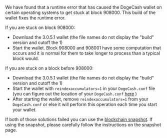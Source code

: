 We have found that a runtime error that has caused the DogeCash wallet on certain operating systems to get stuck at block 908000. This build of the wallet fixes the runtime error.

If you are stuck on block 908000:
- Download the 3.0.5.1 wallet (the file names do not display the "build" version and cutoff the 1)
- Start the wallet. Block 908000 and 908001 have some computation that occurs and it is normal for them to take longer to process than a typical block would.

If you are stuck on a block before 908000:
- Download the 3.0.5.1 wallet (the file names do not display the "build" version and cutoff the 1)
- Start the wallet with `reindexaccumulators=1` in your `DogeCash.conf` file (you can figure out the location of your `DogeCash.conf` [here](https://DogeCash.freshdesk.com/support/solutions/articles/30000004664-where-are-my-wallet-dat-blockchain-and-configuration-conf-files-located-) )
- After starting the wallet, remove `reindexaccumulators=1` from your `DogeCash.conf` or else it will perform this operation each time you start your wallet.

If both of those solutions failed you can use the [blockchain snapshot](http://178.254.23.111/~pub/DogeCash/Daily-Snapshots-Html/DogeCash-Daily-Snapshots.html). If using the snapshot, please carefully follow the instructions on the snapshot page.